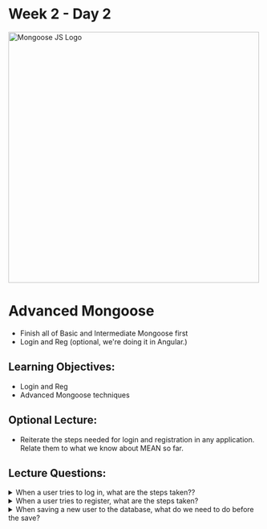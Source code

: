# Week 2 - Day 2
<img src="https://coursework.vschool.io/content/images/2015/11/mongoosejs.png" alt="Mongoose JS Logo" width="500px">

# Advanced Mongoose
* Finish all of Basic and Intermediate Mongoose first
* Login and Reg (optional, we're doing it in Angular.)

## Learning Objectives:
* Login and Reg
* Advanced Mongoose techniques

## Optional Lecture:
* Reiterate the steps needed for login and registration in any application. Relate them to what we know about MEAN so far.

## Lecture Questions:
<details>

​	<summary>When a user tries to log in, what are the steps taken??</summary>

 	1. We hit a POST route. Ex: "/users/login"
 	2. Run our controller method for this route. Ex: UserController.login()
 	3. Validate their inputs and find out if they exist in our database.
 	4. If they exist in our database, compare the DB password hash with the POST data password.
 	5. If these inputs match, store the user's id in session. Ex: req.session.id = user._id;
 	6. Redirect them to a dashboard.

</details>
<details>

​	<summary>When a user tries to register, what are the steps taken?</summary>

1. We hit a POST route. Ex: "/users/register"
2. Run our controller method for this route. Ex: UserController.register()
3. Validate their inputs and find out if they already exist in our database. If so, deny creation.
4. If they don't exist, save the user and save the newly generated id in session.
5. Redirect them to a dashboard.

</details>
<details>

​	<summary>When saving a new user to the database, what do we need to do before the save?</summary>

​	Hash the user's password to prevent anyone from seeing it.

</details>